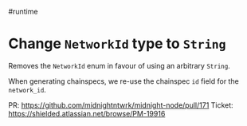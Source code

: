 #runtime
# Change `NetworkId` type to `String`

Removes the `NetworkId` enum in favour of using an arbitrary `String`.

When generating chainspecs, we re-use the chainspec `id` field for the `network_id`.

PR: https://github.com/midnightntwrk/midnight-node/pull/171
Ticket: https://shielded.atlassian.net/browse/PM-19916
